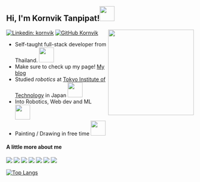 

<h2>Hi, I'm Kornvik Tanpipat!<img src="https://media.giphy.com/media/zJ3V6Ot51H8Y0/giphy.gif" width="40"></h2>

[![Linkedin: kornvik](https://img.shields.io/badge/-kornvik-blue?style=flat-square&logo=Linkedin&logoColor=white&link=https://www.linkedin.com/in/kornvik.tanpipat/)](https://www.linkedin.com/in/kornvik.tanpipat/)
[![GitHub Kornvik](https://img.shields.io/github/followers/kornsinanju?label=follow&style=social)](https://github.com/kornsinanju)
<img align='right' src="https://media.giphy.com/media/ZZxSZJjeBes7VyawRM/giphy.gif" width="230">

- Self-taught full-stack developer from Thailand. <img src="https://media.giphy.com/media/xYPdnwsRPZDhCxXvOi/giphy.gif" width="40">
- Make sure to check up my page! <a href="http://kornsinanju.github.io">My blog</a>
- Studied <em>robotics</em> at <a href="http://https://www.titech.ac.jp/english">Tokyo Institute of Technology</a> in Japan <img src="https://media.giphy.com/media/pjG35x1crd7vUPAZpf/giphy.gif" width="40"> 
- Into Robotics, Web dev and ML <img src="https://media.giphy.com/media/dYyRWrXb9OpfYbhNY4/giphy.gif" width="40">
- Painting / Drawing in free time <img src="https://media.giphy.com/media/H6zPjOjCllmxZ7gwj6/giphy.gif" width="40">

  




<h4>A little more about me</h4>

![](https://img.shields.io/badge/OS-Linux-informational?style=flat&logo=ubuntu&logoColor=white&color=FECA27)
![](https://img.shields.io/badge/Web-Vue-informational?style=flat&logo=vuedotjs&logoColor=white&color=2bbc8a)
![](https://img.shields.io/badge/Web-React-informational?style=flat&logo=react&logoColor=white&color=27A6FE)
![](https://img.shields.io/badge/Web-NodeJS-informational?style=flat&logo=nodedotjs&logoColor=white&color=2755FE)
![](https://img.shields.io/badge/Code-Python-informational?style=flat&logo=python&logoColor=white&color=306998)
![](https://img.shields.io/badge/Code-C++-informational?style=flat&logo=cplusplus&logoColor=white&color=044F88)
![](https://img.shields.io/badge/Code-Javascript-informational?style=flat&logo=javascript&logoColor=white&color=FFFF00)


  
[![Top Langs](https://github-readme-stats.vercel.app/api/top-langs/?username=kornsinanju&exclude_repo=IDC_2021_G3,Fundamentals-of-Machine-Learning&layout=compact)](https://github.com/kornsinanju/laughing-spork,https://github.com/kornsinanju/hiveground,https://github.com/kornsinanju/kornsinanju.github.io)
  

<!--
**kornsinanju/kornsinanju** is a ✨ _special_ ✨ repository because its `README.md` (this file) appears on your GitHub profile.

Here are some ideas to get you started:

- 🔭 I’m currently working on ...
- 🌱 I’m currently learning ...
- 👯 I’m looking to collaborate on ...
- 🤔 I’m looking for help with ...
- 💬 Ask me about ...
- 📫 How to reach me: ...
- 😄 Pronouns: ...
- ⚡ Fun fact: ...
-->





